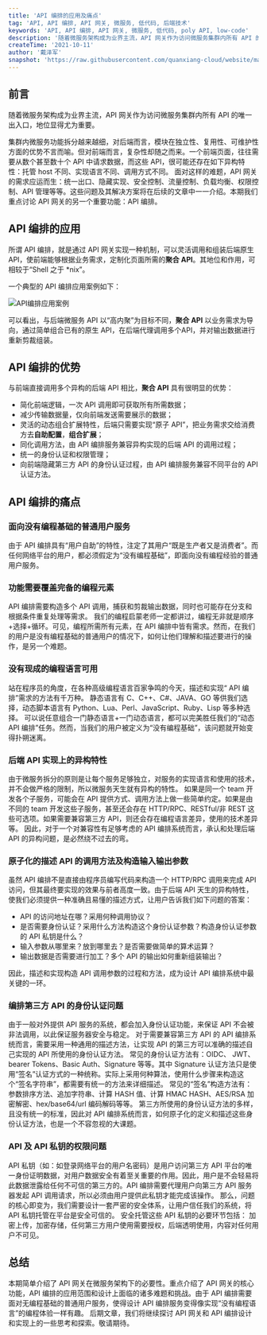 ```yaml
---
title: 'API 编排的应用及痛点'
tag: 'API, API 编排, API 网关, 微服务, 低代码, 后端技术'
keywords: 'API, API 编排, API 网关, 微服务, 低代码, poly API, low-code'
description: '随着微服务架构成为业界主流，API 网关作为访问微服务集群内所有 API 的唯一出入口，地位显得尤为重要。集群内微服务功能拆分越来越细，对后端而言，模块在独立性、复用性、可维护性方面的优势不言而喻。但对前端而言，复杂性却随之而来。一个前端页面，往往需要从数个甚至数十个 API 中请求数据，而这些 API，很可能还存在如下异构特性：托管 host 不同、实现语言不同、调用方式不同。'
createTime: '2021-10-11'
author: '戴泽军'
snapshot: 'https://raw.githubusercontent.com/quanxiang-cloud/website/main/static/images/zh/blogs/API%20orchestration%20applications%20and%20pain%20points/cover.png'
---
```



##  前言
随着微服务架构成为业界主流，API 网关作为访问微服务集群内所有 API 的唯一出入口，地位显得尤为重要。

集群内微服务功能拆分越来越细，对后端而言，模块在独立性、复用性、可维护性方面的优势不言而喻。但对前端而言，复杂性却随之而来。一个前端页面，往往需要从数个甚至数十个 API 中请求数据，而这些 API，很可能还存在如下异构特性：托管 host 不同、实现语言不同、调用方式不同。
面对这样的难题，API 网关的需求应运而生：统一出口、隐藏实现、安全控制、流量控制、负载均衡、权限控制、API 管理等等。这些问题及其解决方案将在后续的文章中一一介绍。本期我们重点讨论 API 网关的另一个重要功能：API 编排。

##  API 编排的应用
所谓 API 编排，就是通过 API 网关实现一种机制，可以灵活调用和组装后端原生 API，使前端能够根据业务需求，定制化页面所需的**聚合 API**。其地位和作用，可相较于“Shell 之于 *nix”。

一个典型的 API 编排应用案例如下：

![API编排应用案例](https://raw.githubusercontent.com/quanxiang-cloud/website/main/static/images/zh/blogs/API%20orchestration%20applications%20and%20pain%20points/API-01.png)

可以看出，与后端微服务 API 以“高内聚”为目标不同，**聚合 API** 以业务需求为导向，通过简单组合已有的原生 API，在后端代理调用多个API，并对输出数据进行重新剪裁组装。

##  API 编排的优势
与前端直接调用多个异构的后端 API 相比，**聚合 API** 具有很明显的优势：
- 简化前端逻辑，一次 API 调用即可获取所有所需数据；
- 减少传输数据量，仅向前端发送需要展示的数据；
- 灵活的动态组合扩展特性，后端只需要实现“原子 API”，把业务需求交给消费方去**自助配置**，**组合扩展**；
- 同化调用方法，由 API 编排服务兼容异构实现的后端 API 的调用过程；
- 统一的身份认证和权限管理；
- 向前端隐藏第三方 API 的身份认证过程，由 API 编排服务兼容不同平台的 API 认证方法。

##  API 编排的痛点

### 面向没有编程基础的普通用户服务
由于 API 编排具有“用户自助”的特性，注定了其用户“既是生产者又是消费者”。而任何网络平台的用户，都必须假定为“没有编程基础”，即面向没有编程经验的普通用户服务。

### 功能需要覆盖完备的编程元素
API 编排需要构造多个 API 调用，捕获和剪裁输出数据，同时也可能存在分支和根据条件重复处理等需求。
我们的编程启蒙老师一定都讲过，编程无非就是顺序+选择+循环。可见，编程所需所有元素，在 API 编排中皆有需求。然而，在我们的用户是没有编程基础的普通用户的情况下，如何让他们理解和描述要进行的操作，是另一个难题。

### 没有现成的编程语言可用
站在程序员的角度，在各种高级编程语言百家争鸣的今天，描述和实现“ API 编排”需求的方法有千万种。
静态语言有 C、C++、C#、JAVA、GO 等供我们选择，动态脚本语言有 Python、Lua、Perl、JavaScript、Ruby、Lisp 等多种选择。
可以说任意组合一门静态语言+一门动态语言，都可以完美胜任我们的“动态 API 编排”任务。然而，当我们的用户被定义为“没有编程基础”，该问题就开始变得扑朔迷离。

### 后端 API 实现上的异构特性
由于微服务拆分的原则是让每个服务足够独立，对服务的实现语言和使用的技术，并不会做严格的限制，所以微服务天生就有异构的特性。
如果是同一个 team 开发各个子服务，可能会在 API 提供方式、调用方法上做一些简单约定。如果是由不同的 team 开发这些子服务，甚至还会存在 HTTP/RPC、RESTful/非 REST 这些可选项。如果需要兼容第三方 API，则还会存在编程语言差异，使用的技术差异等。
因此，对于一个对兼容性有足够考虑的 API 编排系统而言，承认和处理后端 API 的异构问题，是必然绕不过去的弯。

### 原子化的描述 API 的调用方法及构造输入输出参数
虽然 API 编排不是直接由程序员编写代码来构造一个 HTTP/RPC 调用来完成 API 访问，但其最终要实现的效果与前者高度一致。由于后端 API 天生的异构特性，使我们必须提供一种准确且易懂的描述方式，让用户告诉我们如下问题的答案：

- API 的访问地址在哪？采用何种调用协议？
- 是否需要身份认证？采用什么方法构造这个身份认证参数？构造身份认证参数的 API 私钥是什么？
- 输入参数从哪里来？放到哪里去？是否需要做简单的算术运算？
- 输出数据是否需要进行加工？多个 API 的输出如何重新组装输出？

因此，描述和实现构造 API 调用参数的过程和方法，成为设计 API 编排系统中最关键的一环。

### 编排第三方 API 的身份认证问题
由于一般对外提供 API 服务的系统，都会加入身份认证功能，来保证 API 不会被非法调用，以此保证服务器安全与稳定。
对于需要兼容第三方 API 的 API 编排系统而言，需要采用一种通用的描述方法，让实现 API 的第三方可以准确的描述自己实现的 API 所使用的身份认证方法。
常见的身份认证方法有：OIDC、 JWT、 bearer Tokens、Basic Auth、Signature 等等。其中 Signature 认证方法只是使用“签名”认证方式的一种统称。实际上采用何种算法，使用什么步骤来构造这个“签名字符串”，都需要有统一的方法来详细描述。
常见的“签名”构造方法有：参数排序方法、追加字符串、计算 HASH 值、计算 HMAC HASH、AES/RSA 加密解密、hex/base64/url 编码解码等等。
第三方所使用的身份认证方法的多样，且没有统一的标准，因此对 API 编排系统而言，如何原子化的定义和描述这些身份认证方法，也是一个不容忽视的大课题。

### API 及 API 私钥的权限问题
API 私钥（如：如登录网络平台的用户名密码）是用户访问第三方 API 平台的唯一身份证明数据，对用户数据安全有着至关重要的作用。因此，用户是不会轻易将此数据泄露给任何不可信的第三方的。API 编排需要代理用户向第三方 API 服务器发起 API 调用请求，所以必须由用户提供此私钥才能完成该操作。
那么，问题的核心即变为，我们需要设计一套严密的安全体系，让用户信任我们的系统，将 API 私钥托管在平台是安全可信的。
安全托管这些 API 私钥的必要环节包括：
加密上传，加密存储，任何第三方用户使用需要授权，后端透明使用，内容对任何用户不可见。

##  总结
本期简单介绍了 API 网关在微服务架构下的必要性。重点介绍了 API 网关的核心功能，API 编排的应用范围和设计上面临的诸多难题和挑战。由于 API 编排需要面对无编程基础的普通用户服务，使得设计 API 编排服务变得像实现“没有编程语言”的编程体验一样有趣。
后期文章，我们将继续探讨 API 网关和 API 编排设计和实现上的一些思考和探索。敬请期待。

